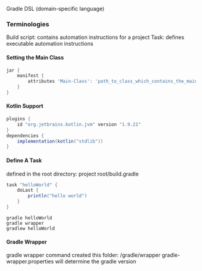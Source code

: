 Gradle DSL (domain-specific language)

### Terminologies

Build script: contains automation instructions for a project
Task: defines executable automation instructions

#### Setting the Main Class

~~~groovy
jar {
    manifest {
        attributes 'Main-Class': 'path_to_class_which_contains_the_main'
    }
}
~~~

#### Kotlin Support

~~~groovy
plugins {
    id "org.jetbrains.kotlin.jvm" version "1.9.21"
}
dependencies {
    implementation(kotlin("stdlib"))
}
~~~

#### Define A Task

defined in the root directory: project root/build.gradle

~~~groovy  
task "helloWorld" {
    doLast {
        println("hello world")
    }
}
~~~

~~~shell
gradle helloWorld
gradle wrapper 
gradlew helloWorld
~~~

#### Gradle Wrapper

gradle wrapper command created this folder: /gradle/wrapper
gradle-wrapper.properties will determine the gradle version



